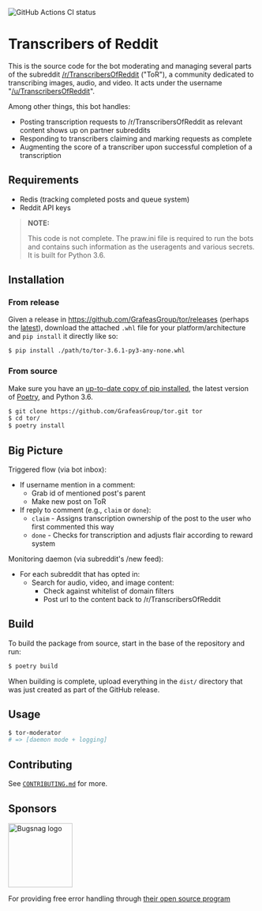 ![GitHub Actions CI status](https://github.com/GrafeasGroup/tor/workflows/Automated%20Testing/badge.svg)

# Transcribers of Reddit

This is the source code for the bot moderating and managing several parts of the subreddit
[/r/TranscribersOfReddit](https://reddit.com/r/TranscribersOfReddit) ("ToR"), a community dedicated to transcribing images, audio, and video. It acts under the username "[/u/TranscribersOfReddit](https://reddit.com/u/TranscribersOfReddit)".

Among other things, this bot handles:

- Posting transcription requests to /r/TranscribersOfReddit as relevant content shows up on partner subreddits
- Responding to transcribers claiming and marking requests as complete
- Augmenting the score of a transcriber upon successful completion of a transcription

## Requirements

- Redis (tracking completed posts and queue system)
- Reddit API keys

> **NOTE:**
>
> This code is not complete. The praw.ini file is required to run the bots and
> contains such information as the useragents and various secrets. It is built
> for Python 3.6.

## Installation

### From release

Given a release in <https://github.com/GrafeasGroup/tor/releases> (perhaps the [latest](https://github.com/GrafeasGroup/tor/releases/latest)), download the attached `.whl` file for your platform/architecture and `pip install` it directly like so:

```sh
$ pip install ./path/to/tor-3.6.1-py3-any-none.whl
```

### From source

Make sure you have an [up-to-date copy of pip installed](https://pip.pypa.io/en/stable/installing/), the latest version of [Poetry](https://www.python-poetry.org/), and Python 3.6.

```sh
$ git clone https://github.com/GrafeasGroup/tor.git tor
$ cd tor/
$ poetry install
```

## Big Picture

Triggered flow (via bot inbox):

- If username mention in a comment:
  - Grab id of mentioned post's parent
  - Make new post on ToR
- If reply to comment (e.g., `claim` or `done`):
  - `claim` - Assigns transcription ownership of the post to the user who first commented this way
  - `done` - Checks for transcription and adjusts flair according to reward system

Monitoring daemon (via subreddit's /new feed):

- For each subreddit that has opted in:
  - Search for audio, video, and image content:
    - Check against whitelist of domain filters
    - Post url to the content back to /r/TranscribersOfReddit

## Build

To build the package from source, start in the base of the repository and run:

```sh
$ poetry build
```

When building is complete, upload everything in the `dist/` directory that was just created as part of the GitHub release.

## Usage

```sh
$ tor-moderator
# => [daemon mode + logging]
```

## Contributing

See [`CONTRIBUTING.md`](/CONTRIBUTING.md) for more.

## Sponsors

<a href="https://bugsnag.com"><img src="https://raw.githubusercontent.com/GrafeasGroup/tor/master/images/bugsnag_logo_navy.png" alt="Bugsnag logo" width=130></a>

For providing free error handling through [their open source program](https://www.bugsnag.com/open-source/)
